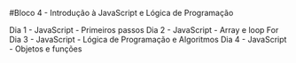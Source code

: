 #Bloco 4 - Introdução à JavaScript e Lógica de Programação

Dia 1 - JavaScript - Primeiros passos
Dia 2 - JavaScript - Array e loop For
Dia 3 - JavaScript - Lógica de Programação e Algoritmos
Dia 4 - JavaScript - Objetos e funções